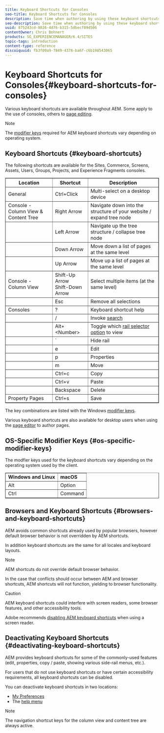 ```yaml
---
title: Keyboard Shortcuts for Consoles
seo-title: Keyboard Shortcuts for Consoles
description: Save time when authoring by using these keyboard shortcuts
seo-description: Save time when authoring by using these keyboard shortcuts
uuid: 875243cd-8026-4d76-b315-5dbecf89d506
contentOwner: Chris Bohnert
products: SG_EXPERIENCEMANAGER/6.4/SITES
topic-tags: introduction
content-type: reference
discoiquuid: fb3f09a9-7849-4378-ba6f-c6b198543065
---
```


# Keyboard Shortcuts for Consoles{#keyboard-shortcuts-for-consoles}

Various keyboard shortcuts are available throughout AEM. Some apply to the use of consoles, others to [page editing](../../../sites/authoring/using/page-authoring-keyboard-shortcuts.md).

>[!NOTE]
>
>The [modifier keys](../../../sites/authoring/using/keyboard-shortcuts.md#os-specific-modifier-keys) required for AEM keyboard shortcuts vary depending on operating system.

## Keyboard Shortcuts {#keyboard-shortcuts}

The following shortcuts are available for the Sites, Commerce, Screens, Assets, Users, Groups, Projects, and Experience Fragments consoles.

<table border="1" cellpadding="1" cellspacing="0" width="100%"> 
 <tbody>
  <tr>
   <th>Location</th> 
   <th>Shortcut</th> 
   <th>Description</th> 
  </tr>
  <tr>
   <td>General</td> 
   <td><span class="kbd">Ctrl+Click</span></td> 
   <td>Multi-select on a desktop device</td> 
  </tr>
  <tr>
   <td>Console - Column View &amp; Content Tree<br /> </td> 
   <td><span class="kbd">Right Arrow</span></td> 
   <td>Navigate down into the structure of your website / expand tree node</td> 
  </tr>
  <tr>
   <td> </td> 
   <td><span class="kbd">Left Arrow</span><br /> </td> 
   <td>Navigate up the tree structure / collapse tree node</td> 
  </tr>
  <tr>
   <td> </td> 
   <td><span class="kbd">Down Arrow</span></td> 
   <td>Move down a list of pages at the same level</td> 
  </tr>
  <tr>
   <td> </td> 
   <td><span class="kbd">Up Arrow</span><br /> </td> 
   <td>Move up a list of pages at the same level</td> 
  </tr>
  <tr>
   <td>Console - Column View</td> 
   <td><span class="kbd">Shift-Up Arrow<br /> Shift-Down Arrow</span></td> 
   <td>Select multiple items (at the same level)</td> 
  </tr>
  <tr>
   <td> </td> 
   <td><span class="kbd">Esc</span></td> 
   <td>Remove all selections</td> 
  </tr>
  <tr>
   <td>Consoles</td> 
   <td><span class="kbd">?</span></td> 
   <td>Keyboard shortcut help</td> 
  </tr>
  <tr>
   <td> </td> 
   <td><span class="kbd">/</span></td> 
   <td>Invoke <a href="../../../sites/authoring/using/search.md">search</a></td> 
  </tr>
  <tr>
   <td> </td> 
   <td><span class="kbd">Alt+&lt;Number&gt;</span></td> 
   <td>Toggle which <a href="../../../sites/authoring/using/basic-handling.md#rail-selector">rail selector option</a> to view</td> 
  </tr>
  <tr>
   <td> </td> 
   <td><span class="kbd">`</span></td> 
   <td>Hide rail<br /> </td> 
  </tr>
  <tr>
   <td> </td> 
   <td><span class="kbd">e</span></td> 
   <td>Edit</td> 
  </tr>
  <tr>
   <td> </td> 
   <td><span class="kbd">p</span></td> 
   <td>Properties</td> 
  </tr>
  <tr>
   <td> </td> 
   <td><span class="kbd">m</span></td> 
   <td>Move</td> 
  </tr>
  <tr>
   <td> </td> 
   <td><span class="kbd">Ctrl+c</span></td> 
   <td>Copy</td> 
  </tr>
  <tr>
   <td> </td> 
   <td><span class="kbd">Ctrl+v</span><br /> </td> 
   <td>Paste</td> 
  </tr>
  <tr>
   <td> </td> 
   <td><span class="kbd">Backspace</span></td> 
   <td>Delete</td> 
  </tr>
  <tr>
   <td>Property Pages<br /> </td> 
   <td><span class="kbd">Ctrl+s</span></td> 
   <td>Save</td> 
  </tr>
 </tbody>
</table>

The key combinations are listed with the Windows [modifier keys](../../../sites/authoring/using/keyboard-shortcuts.md#os-specific-modifier-keys).

Various keyboard shortcuts are also available for desktop users when using the [page editor](../../../sites/authoring/using/page-authoring-keyboard-shortcuts.md) to author pages.

## OS-Specific Modifier Keys {#os-specific-modifier-keys}

The modfier keys used for the keyboard shortcuts vary depending on the operating system used by the client.

<table border="1" cellpadding="1" cellspacing="0" width="100%"> 
 <tbody>
  <tr>
   <td><strong>Windows and Linux</strong></td> 
   <td><strong>macOS</strong><br /> </td> 
  </tr>
  <tr>
   <td><span class="kbd">Alt</span><br /> </td> 
   <td><span class="kbd">Option</span><br /> </td> 
  </tr>
  <tr>
   <td><span class="kbd">Ctrl</span></td> 
   <td><span class="kbd">Command</span></td> 
  </tr>
 </tbody>
</table>

## Browsers and Keyboard Shortcuts {#browsers-and-keyboard-shortcuts}

AEM avoids common shortcuts already used by popular browsers, however default browser behavior is not overridden by AEM shortcuts.

In addition keyboard shortcuts are the same for all locales and keyboard layouts.

>[!NOTE]
>
>AEM shortcuts do not override default browser behavior.
>
>In the case that conflicts should occur between AEM and browser shortcuts, AEM shortcuts will not function, yielding to browser functionality.

>[!CAUTION]
>
>AEM keyboard shortcuts could interfere with screen readers, some browser features, and other accessibility tools.
>
>Adobe recommends [disabling AEM keyboard shortcuts](../../../sites/authoring/using/keyboard-shortcuts.md#deactivating-keyboard-shortcuts) when using a screen reader.

## Deactivating Keyboard Shortcuts {#deactivating-keyboard-shortcuts}

AEM provides keyboard shortcuts for some of the commonly-used features (edit, properties, copy / paste, showing various side-rail menus, etc.).

For users that do not use keyboard shortcuts or have certain accessibility requirements, all keyboard shortcuts can be disabled.

You can deactivate keyboard shortcuts in two locations:

* [My Preferences](../../../sites/authoring/using/user-properties.md#my-preferences)
* The [help menu](../../../sites/authoring/using/basic-handling.md#accessing-help)

>[!NOTE]
>
>The navigation shortcut keys for the column view and content tree are always active.

